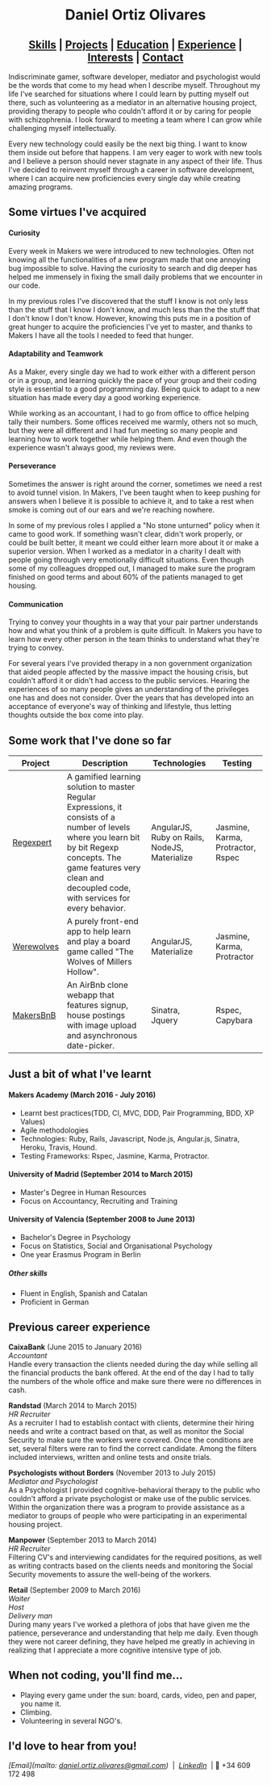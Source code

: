 # <center>Daniel Ortiz Olivares</center>
## <center>[Skills](#skills) | [Projects](#projects)  | [Education](#education) | [Experience](#experience) |  [Interests](#interests) | [Contact](#contact) </center>

Indiscriminate gamer, software developer, mediator and psychologist would be the words that come to my head when I describe myself. Throughout my life I've searched for situations where I could learn by putting myself out there, such as volunteering as a mediator in an alternative housing project, providing therapy to people who couldn't afford it or by caring for people with schizophrenia. I look forward to meeting a team where I can grow while challenging myself intellectually.

Every new technology could easily be the next big thing. I want to know them inside out before that happens. I am very eager to work with new tools and I believe a person should never stagnate in any aspect of their life. Thus I've decided to reinvent myself through a career in software development, where I can acquire new proficiencies every single day while creating amazing programs.

## <a name="skills">Some virtues I've acquired</a>

#### Curiosity

 Every week in Makers we were introduced to new technologies. Often not knowing all the functionalities of a new program made that one annoying bug impossible to solve. Having the curiosity to search and dig deeper has helped me immensely in fixing the small daily problems that we encounter in our code.  

 In my previous roles I've discovered that the stuff I know is not only less than the stuff that I know I don't know, and much less than the the stuff that I don't know I don't know. However, knowing this puts me in a position of great hunger to acquire the proficiencies I've yet to master, and thanks to Makers I have all the tools I needed to feed that hunger.

#### Adaptability and Teamwork

 As a Maker, every single day we had to work either with a different person or in a group, and learning quickly the pace of your group and their coding style is essential to a good programming day. Being quick to adapt to a new situation has made every day a good working experience.

 While working as an accountant, I had to go from office to office helping tally their numbers. Some offices received me warmly, others not so much, but they were all different and I had fun meeting so many people and learning how to work together while helping them. And even though the experience wasn't always good, my reviews were.

#### Perseverance

Sometimes the answer is right around the corner, sometimes we need a rest to avoid tunnel vision. In Makers, I've been taught when to keep pushing for answers when I believe it is possible to achieve it, and to take a rest when smoke is coming out of our ears and we're reaching nowhere.

In some of my previous roles I applied a "No stone unturned" policy when it came to good work. If something wasn't clear, didn't work properly, or could be built better, it meant we could either learn more about it or make a superior version. When I worked as a mediator in a charity I dealt with people going through very emotionally difficult situations. Even though some of my colleagues dropped out, I managed to make sure the program finished on good terms and about 60% of the patients managed to get housing.

#### Communication

 Trying to convey your thoughts in a way that your pair partner understands how and what you think of a problem is quite difficult. In Makers you have to learn how every other person in the team thinks to understand what they're trying to convey.

 For several years I've provided therapy in a non government organization that aided people affected by the massive impact the housing crisis, but couldn't afford it or didn't had access to the public services. Hearing the experiences of so many people gives an understanding of the privileges one has and does not consider. Over the years that has developed into an acceptance of everyone's way of thinking and lifestyle, thus letting thoughts outside the box come into play.

## <a name="projects">Some work that I've done so far</a>

Project | Description | Technologies | Testing
--- | --- | --- | ---
[Regexpert](https://github.com/Vollcode/Regexperts) | A gamified learning solution to master Regular Expressions, it consists of a number of levels where you learn bit by bit Regexp concepts. The game features very clean and decoupled code, with services for every behavior. | AngularJS, Ruby on Rails, NodeJS, Materialize | Jasmine, Karma, Protractor, Rspec
[Werewolves](https://github.com/Vollcode/Werewolves-practice) | A purely front-end app to help learn and play a board game called "The Wolves of Millers Hollow". | AngularJS, Materialize| Jasmine, Karma, Protractor
[MakersBnB](https://github.com/Vollcode/makers-bnb/tree/testingdatepicker) | An AirBnb clone webapp that features signup, house postings with image upload and asynchronous date-picker.  | Sinatra, Jquery  | Rspec, Capybara

## <a name="education">Just a bit of what I've learnt</a>

#### Makers Academy (March 2016 - July 2016)

- Learnt best practices(TDD, CI, MVC, DDD, Pair Programming, BDD, XP Values)
- Agile methodologies
- Technologies: Ruby, Rails, Javascript, Node.js, Angular.js, Sinatra, Heroku, Travis, Hound.
- Testing Frameworks: Rspec, Jasmine, Karma, Protractor.

#### University of Madrid (September 2014 to March 2015)

- Master's Degree in Human Resources
- Focus on Accountancy, Recruiting and Training

#### University of Valencia (September 2008 to June 2013)

- Bachelor's Degree in Psychology
- Focus on Statistics, Social and Organisational Psychology
- One year Erasmus Program in Berlin

##### Other skills

- Fluent in English, Spanish and Catalan
- Proficient in German

## <a name="experience">Previous career experience</a>

**CaixaBank** (June 2015 to January 2016)    
*Accountant*  
Handle every transaction the clients needed during the day while selling all the financial products the bank offered. At the end of the day I had to tally the numbers of the whole office and make sure there were no differences in cash.

**Randstad** (March 2014 to March 2015)   
*HR Recruiter*  
As a recruiter I had to establish contact with clients, determine their hiring needs and write a contract based on that, as well as monitor the Social Security to make sure the workers were covered. Once the conditions are set, several filters were ran to find the correct candidate. Among the filters included interviews, written and online tests and onsite trials.

**Psychologists without Borders** (November 2013 to July 2015)  
*Mediator and Psychologist*  
As a Psychologist I provided cognitive-behavioral therapy to the public who couldn't afford a private psychologist or make use of the public services. Within the organization there was a program to provide assistance as a mediator to groups of people who were participating in an experimental housing project.

**Manpower** (September 2013 to March 2014)   
*HR Recruiter*  
Filtering CV's and interviewing candidates for the required positions, as well as writing contracts based on the clients needs and monitoring the Social Security movements to assure the well-being of the workers.

**Retail** (September 2009 to March 2016)  
*Waiter*  
*Host*  
*Delivery man*  
During many years I've worked a plethora of jobs that have given me the patience, perseverance and understanding that help me daily. Even though they were not career defining, they have helped me greatly in achieving in realizing that I appreciate a more cognitive intensive type of job.

## <a name="interests">When not coding, you'll find me...</a>
  - Playing every game under the sun: board, cards, video, pen and paper, you name it.
  - Climbing.
  - Volunteering in several NGO's.

## <a name="contact">I'd love to hear from you!</a>

_[Email](mailto: daniel.ortiz.olivares@gmail.com)_ &nbsp;|&nbsp;
_[LinkedIn](https://uk.linkedin.com/in/www.linkedin.com/in/danielortizolivares)_ &nbsp;|&nbsp;:iphone: +34 609 172 498

